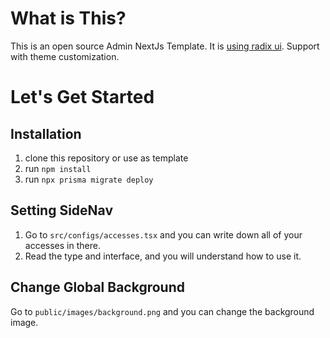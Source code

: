 # What is This?

This is an open source Admin NextJs Template. It is [using radix ui](https://www.radix-ui.com/). Support with theme customization.

# Let's Get Started

## Installation

1. clone this repository or use as template
2. run `npm install`
3. run `npx prisma migrate deploy`

## Setting SideNav

1. Go to `src/configs/accesses.tsx` and you can write down all of your accesses in there.
2. Read the type and interface, and you will understand how to use it.

## Change Global Background

Go to `public/images/background.png` and you can change the background image.

